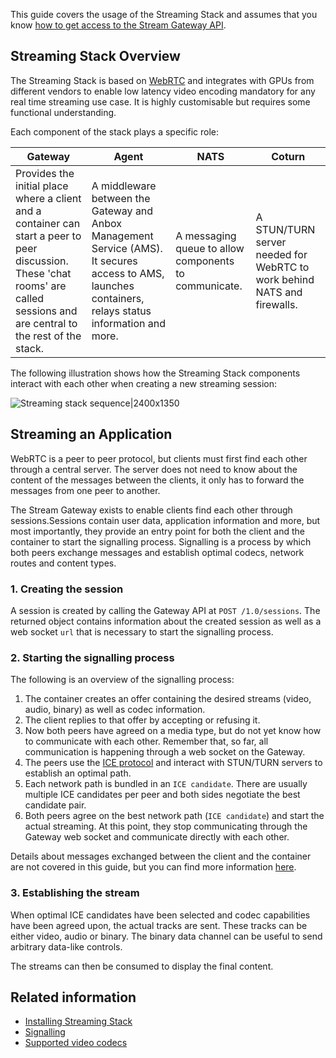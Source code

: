 This guide covers the usage of the Streaming Stack and assumes that you know [how to get access to the Stream Gateway API](https://discourse.ubuntu.com/t/access-the-stream-gateway/17784).

## Streaming Stack Overview

The Streaming Stack is based on [WebRTC](https://webrtc.org/) and integrates with GPUs from different vendors to enable low latency video encoding mandatory for any real time streaming use case. It is highly customisable but requires some functional understanding.

Each component of the stack plays a specific role:

| Gateway                                                                                                                                                             | Agent                                                                                                                         | NATS                                                  | Coturn                                                                                  |
|---------------------------------------------------------------------------------------------------------------------------------------------------------------------|-------------------------------------------------------------------------------------------------------------------------------|-------------------------------------------------------|-------------------------------------------------------------------------|
| Provides the initial place where a client and a container can start a peer to peer discussion. These 'chat rooms' are called sessions and are central to the rest of the stack. | A middleware between the Gateway and Anbox Management Service (AMS). It secures access to AMS, launches containers, relays status information and more. | A messaging queue to allow components to communicate. | A STUN/TURN server needed for WebRTC to work behind NATS and firewalls. |

The following illustration shows how the Streaming Stack components interact with each other when creating a new streaming session:

![Streaming stack sequence|2400x1350](https://assets.ubuntu.com/v1/e38476fe-application_streaming-stack.png)

## Streaming an Application

WebRTC is a peer to peer protocol, but clients must first find each other through a central server. The server does not need to know about the content of the messages between the clients, it only has to forward the messages from one peer to another.

The Stream Gateway exists to enable clients find each other through sessions.Sessions contain user data, application information and more, but most importantly, they provide an entry point for both the client and the container to start the signalling process. Signalling is a process by which both peers exchange messages and establish optimal codecs, network routes and content types.

### 1. Creating the session

A session is created by calling the Gateway API at `POST /1.0/sessions`. The returned object contains information about the created session as well as a web socket `url` that is necessary to start the signalling process.

### 2. Starting the signalling process

The following is an overview of the signalling process:

 1. The container creates an offer containing the desired streams (video, audio, binary) as well as codec information.
 2. The client replies to that offer by accepting or refusing it.
 3. Now both peers have agreed on a media type, but do not yet know how to communicate with each other. Remember that, so far, all communication is happening through a web socket on the Gateway.
 4. The peers use the [ICE protocol](https://developer.mozilla.org/en-US/docs/Web/API/WebRTC_API/Signaling_and_video_calling) and interact with STUN/TURN servers to establish an optimal path.
 5. Each network path is bundled in an `ICE candidate`. There are usually multiple ICE candidates per peer and both sides negotiate the best candidate pair.
 6. Both peers agree on the best network path (`ICE candidate`) and start the actual streaming. At this point, they stop communicating through the Gateway web socket and communicate directly with each other.

Details about messages exchanged between the client and the container are not covered in this guide, but you can find more information [here](https://developer.mozilla.org/en-US/docs/Web/API/WebRTC_API/Signaling_and_video_calling).

### 3. Establishing the stream

When optimal ICE candidates have been selected and codec capabilities have been agreed upon, the actual tracks are sent. These tracks can be either video, audio or binary. The binary data channel can be useful to send arbitrary data-like controls.

The streams can then be consumed to display the final content.

## Related information
* [Installing Streaming Stack](https://discourse.ubuntu.com/t/installation-quickstart/17744#deploy-anbox-cloud)
* [Signalling](https://www.html5rocks.com/en/tutorials/webrtc/infrastructure/)
* [Supported video codecs](tbd)
